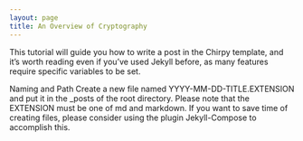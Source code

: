```yaml
---
layout: page
title: An Overview of Cryptography
---
```


This tutorial will guide you how to write a post in the Chirpy template, and it’s worth reading even if you’ve used Jekyll before, as many features require specific variables to be set.

Naming and Path
Create a new file named YYYY-MM-DD-TITLE.EXTENSION and put it in the _posts of the root directory. Please note that the EXTENSION must be one of md and markdown. If you want to save time of creating files, please consider using the plugin Jekyll-Compose to accomplish this.
